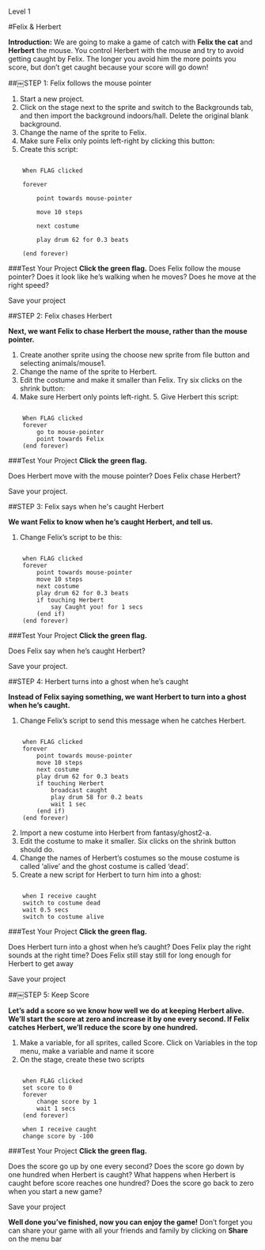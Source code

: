Level 1

#Felix & Herbert

__Introduction:__We are going to make a game of catch with __Felix the cat__ and __Herbert__ the mouse. You control Herbert with the mouse and try to avoid getting caught by Felix. The longer you avoid him the more points you score, but don’t get caught because your score will go down!
##￼STEP 1: Felix follows the mouse pointer
1. Start a new project.2. Click on the stage next to the sprite and switch to the Backgrounds tab, and then import the background indoors/hall. Delete the original blank background.3. Change the name of the sprite to Felix.4. Make sure Felix only points left-right by clicking this button:5. Create this script:

```scratch
	When FLAG clicked
	forever
		point towards mouse-pointer
		move 10 steps
		next costume
		play drum 62 for 0.3 beats
	(end forever)
```		
###Test Your Project__Click the green flag.__Does Felix follow the mouse pointer? Does it look like he’s walking when he moves? Does he move at the right speed?
Save your project
##STEP 2: Felix chases Herbert
__Next, we want Felix to chase Herbert the mouse, rather than the mouse pointer.__
1. Create another sprite using the choose new sprite from file button and selecting animals/mouse1.2. Change the name of the sprite to Herbert.3. Edit the costume and make it smaller than Felix.Try six clicks on the shrink button:4. Make sure Herbert only points left-right. 5. Give Herbert this script:


```scratch
	
	When FLAG clicked
	forever
		go to mouse-pointer
		point towards Felix
	(end forever)
```
###Test Your Project__Click the green flag.__
Does Herbert move with the mouse pointer? Does Felix chase Herbert?
Save your project.
##STEP 3: Felix says when he's caught Herbert
__We want Felix to know when he’s caught Herbert, and tell us.__
1. Change Felix’s script to be this:

```scratch
	
	when FLAG clicked
	forever
		point towards mouse-pointer
		move 10 steps
		next costume
		play drum 62 for 0.3 beats
		if touching Herbert
			say Caught you! for 1 secs
		(end if)
	(end forever)
```

###Test Your Project__Click the green flag.__
Does Felix say when he’s caught Herbert?
Save your project.

##STEP 4: Herbert turns into a ghost when he’s caught

__Instead of Felix saying something, we want Herbert to turn into a ghost when he’s caught.__

1. Change Felix’s script to send this message when he catches Herbert.

```scratch
	
	when FLAG clicked
	forever
		point towards mouse-pointer
		move 10 steps
		next costume
		play drum 62 for 0.3 beats
		if touching Herbert
			broadcast caught
			play drum 58 for 0.2 beats
			wait 1 sec
		(end if)
	(end forever)
```2. Import a new costume into Herbert from fantasy/ghost2-a.3. Edit the costume to make it smaller.Six clicks on the shrink button should do.4. Change the names of Herbert’scostumes so the mouse costume iscalled ‘alive’ and the ghost costume is called ‘dead’.5. Create a new script for Herbert to turn him into a ghost:
```scratch
	
	when I receive caught
	switch to costume dead
	wait 0.5 secs
	switch to costume alive
```
	
###Test Your Project__Click the green flag.__
Does Herbert turn into a ghost when he’s caught?Does Felix play the right sounds at the right time?Does Felix still stay still for long enough for Herbert to get away
Save your project
##￼STEP 5: Keep Score
__Let’s add a score so we know how well we do at keeping Herbert alive.We’ll start the score at zero and increase it by one every second. If Felix catches Herbert, we’ll reduce the score by one hundred.__
1. Make a variable, for all sprites, called Score. Click on Variables in the top menu, make a variable and name it score2. On the stage, create these two scripts
```scratch
	
	when FLAG clicked
	set score to 0
	forever
		change score by 1
		wait 1 secs
	(end forever)
	
	when I receive caught
	change score by -100
```
	
###Test Your Project__Click the green flag.__
Does the score go up by one every second?Does the score go down by one hundred when Herbert is caught?What happens when Herbert is caught before score reaches one hundred? Does the score go back to zero when you start a new game?
Save your project
__Well done you’ve finished, now you can enjoy the game!__Don’t forget you can share your game with all your friends and family by clicking on __Share__ on the menu bar